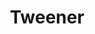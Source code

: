 ---
beer-abv: "5.1%"
beer-availability: "Keg"
beer-bitterness: ""
beer-gravity: ""
beer-sourness: ""
beer-style: "Saison"
layout: beer
on-tap: "False"
title:  "Tweener"
---